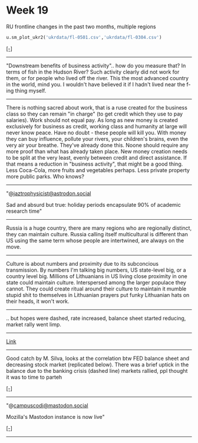 # Week 19


RU frontline changes in the past two months, multiple regions

```python
u.sm_plot_ukr2('ukrdata/fl-0501.csv','ukrdata/fl-0304.csv')
```

[[-]](mbl/2023/ukr-13.jpg)

---

"Downstream benefits of business activity".. how do you measure that?
In terms of fish in the Hudson River? Such activity clearly did not
work for them, or for people who lived off the river. This the most
advanced country in the world, mind you. I wouldn't have believed it
if I hadn't lived near the f-ing thing myself.

---

There is nothing sacred about work, that is a ruse created for the
business class so they can remain "in charge" (to get credit which
they use to pay salaries). Work should not equal pay. As long as new
money is created exclusively for business as credit, working class and
humanity at large will never know peace. Have no doubt - these people
will kill you. With money they can buy influence, pollute your rivers,
your children's brains, even the very air your breathe. They've
already done this. Noone should require any more proof than what has
already taken place. New money creation needs to be split at the very
least, evenly between credit and direct assistance. If that means a
reduction in "business activity", that might be a good thing. Less
Coca-Cola, more fruits and vegetables perhaps. Less private property
more public parks. Who knows?


---

"@jaztrophysicist@astrodon.social

Sad and absurd but true: holiday periods encapsulate 90% of academic
research time"

---

Russia is a huge country, there are many regions who are regionally
distinct, they can maintain culture. Russia calling itself
multicultural is different than US using the same term whose people
are intertwined, are always on the move. 

---

Culture is about numbers and proximity due to its subconcious
transmission. By numbers I'm talking big numbers, US state-level big,
or a country level big. Millions of Lithuanians in US living close
proximity in one state could maintain culture. Interspersed among the
larger populace they cannot. They could create ritual around their
culture to maintain it mumble stupid shit to themselves in Lithuanian
prayers put funky Lithuanian hats on their heads, it won't work.

---

.. but hopes were dashed, rate increased, balance sheet started reducing,
market rally went limp.

---

[Link](https://drive.google.com/uc?export=view&id=1Y01apJC30-xipVijSTO3nfV2C7KJGCg4)

---

Good catch by M. Silva, looks at the correlation btw FED balance sheet
and decreasing stock market (replicated below). There was a brief
uptick in the balance due to the banking crisis (dashed line) markets
rallied, ppl thought it was to time to parteh

[[-]](2021/01/stats.html#fedbalance)

---

"@campuscodi@mastodon.social

Mozilla's Mastodon instance is now live"

[[-]](https://mastodon.social/@campuscodi/110324328539788638)

---
